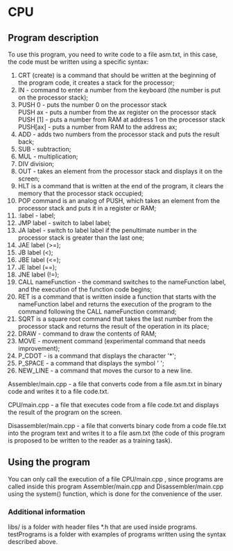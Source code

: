 # CPU  
## Program description  
To use this program, you need to write code to a file asm.txt, in this case, the code must be written using a specific syntax:
1) CRT (create) is a command that should be written at the beginning of the program code, it creates a stack for the processor;  
2) IN - command to enter a number from the keyboard (the number is put on the processor stack);  
3) PUSH 0 - puts the number 0 on the processor stack  
PUSH ax - puts a number from the ax register on the processor stack  
PUSH [1] - puts a number from RAM at address 1 on the processor stack  
PUSH[ax] - puts a number from RAM to the address ax;  
4) ADD - adds two numbers from the processor stack and puts the result back;  
5) SUB - subtraction;  
6) MUL - multiplication;  
7) DIV division;  
8) OUT - takes an element from the processor stack and displays it on the screen;  
9) HLT is a command that is written at the end of the program, it clears the memory that the processor stack occupied;  
10) POP command is an analog of PUSH, which takes an element from the processor stack and puts it in a register or RAM;  
11) :label - label;  
12) JMP label - switch to label label;  
13) JA label - switch to label label if the penultimate number in the processor stack is greater than the last one;  
14) JAE label (>=);  
15) JB label (<);  
16) JBE label (<=);  
17) JE label (==);  
18) JNE label (!=);  
19) CALL nameFunction - the command switches to the nameFunction label, and the execution of the function code begins;  
20) RET is a command that is written inside a function that starts with the nameFunction label and returns the execution of the program to the command following the CALL nameFunction command;  
21) SQRT is a square root command that takes the last number from the processor stack and returns the result of the operation in its place;
22) DRAW - command to draw the contents of RAM;  
23) MOVE - movement command (experimental command that needs improvement);  
24) P_CDOT - is a command that displays the character '*';  
25) P_SPACE - a command that displays the symbol ' ';  
26) NEW_LINE - a command that moves the cursor to a new line.  
  
Assembler/main.cpp - a file that converts code from a file asm.txt in binary code and writes it to a file code.txt.  
  
CPU/main.cpp - a file that executes code from a file code.txt and displays the result of the program on the screen.  
  
Disassembler/main.cpp - a file that converts binary code from a code file.txt into the program text and writes it to a file asm.txt (the code of this program is proposed to be written to the reader as a training task).  
## Using the program  
You can only call the execution of a file CPU/main.cpp , since programs are called inside this program Assembler/main.cpp and Disassembler/main.cpp using the system() function, which is done for the convenience of the user.  
### Additional information  
libs/ is a folder with header files *.h that are used inside programs.  
testPrograms is a folder with examples of programs written using the syntax described above.
